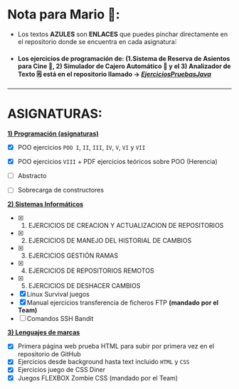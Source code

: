# Nota para Mario 👀:
- Los textos **AZULES** son **ENLACES** que puedes pinchar directamente en el repositorio donde se encuentra en cada asignatura❕
  <br>
- #### Los ejercicios de programación de: (1.Sistema de Reserva de Asientos para Cine 🎦, 2) Simulador de Cajero Automático 🏧 y el 3) Analizador de Texto 🗒️ está en el repositorio llamado → ***[EjerciciosPruebasJava](https://github.com/anaa-chun/EjerciciosPruebasJava.git)***
  
***
# ASIGNATURAS: 
**[1) Programación (asignaturas)](https://github.com/anaa-chun/ASIGNATURAS/tree/main/PROGRAMACIÓN)**
- [x] POO ejercicios ```POO I```, ```II```, ```III```, ```IV```,  ```V```, ```VI``` y ```VII```
- [x] POO ejercicios ```VIII``` + PDF ejercicios teóricos sobre POO (Herencia)
- [ ] Abstracto
- [ ] Sobrecarga de constructores
      

**[2) Sistemas Informáticos](https://github.com/anaa-chun/ASIGNATURAS/tree/main/Sistemas%20Informáticos)**
- [x] 1. EJERCICIOS DE CREACION Y ACTUALIZACION DE REPOSITORIOS 
- [x] 2. EJERCICIOS DE MANEJO DEL HISTORIAL DE CAMBIOS
- [x] 3. EJERCICIOS GESTIÓN RAMAS
- [x] 4. EJERCICIOS DE REPOSITORIOS REMOTOS
- [x] 5. EJERCICIOS DE DESHACER CAMBIOS
- [x] Linux Survival juegos
- [x] Manual ejercicios transferencia de ficheros FTP **(mandado por el Team)**
- [ ] Comandos SSH Bandit
      
**[3) Lenguajes de marcas](https://github.com/anaa-chun/ASIGNATURAS/tree/main/LENGUAJES%20DE%20MARCAS)**
- [x] Primera página web prueba HTML para subir por primera vez en el repositorio de GitHub
- [x] Ejercicios desde background hasta text incluido ```HTML``` y ```CSS```
- [x] Ejercicios juego de CSS Diner
- [x] Juegos FLEXBOX Zombie CSS (mandado por el Team)
